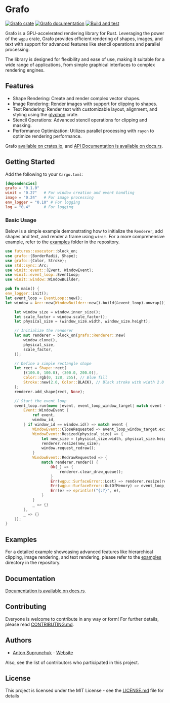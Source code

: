 # Grafo

[![Grafo crate](https://img.shields.io/crates/v/grafo.svg)](https://crates.io/crates/grafo)
[![Grafo documentation](https://docs.rs/grafo/badge.svg)](https://docs.rs/grafo)
[![Build and test](https://github.com/antouhou/grafo/actions/workflows/rust.yml/badge.svg?branch=main)](https://github.com/antouhou/grafo/actions)

Grafo is a GPU-accelerated rendering library for Rust. 
Leveraging the power of the `wgpu` crate, Grafo provides efficient rendering of shapes, images, 
and text with support for advanced features like stencil operations and parallel processing.

The library is designed for flexibility and ease of use, making it suitable for a wide 
range of applications, from simple graphical interfaces to complex rendering engines.

## Features

* Shape Rendering: Create and render complex vector shapes. 
* Image Rendering: Render images with support for clipping to shapes. 
* Text Rendering: Render text with customizable layout, alignment, and styling using the 
[glyphon](https://github.com/grovesNL/glyphon) crate. 
* Stencil Operations: Advanced stencil operations for clipping and masking. 
* Performance Optimization: Utilizes parallel processing with `rayon` to optimize rendering performance.

Grafo [available on crates.io](https://crates.io/crates/grafo), and
[API Documentation is available on docs.rs](https://docs.rs/grafo/).

## Getting Started

Add the following to your `Cargo.toml`:

```toml
[dependencies]
grafo = "0.1.0" 
winit = "0.27"   # For window creation and event handling
image = "0.24"   # For image processing
env_logger = "0.10" # For logging
log = "0.4"      # For logging
```

### Basic Usage

Below is a simple example demonstrating how to initialize the `Renderer`, add shapes and text, 
and render a frame using `winit`. For a more comprehensive example, refer to the 
[examples](https://github.com/antouhou/grafo/tree/main/examples) folder in the repository.

```rust
use futures::executor::block_on;
use grafo::{BorderRadii, Shape};
use grafo::{Color, Stroke};
use std::sync::Arc;
use winit::event::{Event, WindowEvent};
use winit::event_loop::EventLoop;
use winit::window::WindowBuilder;

pub fn main() {
env_logger::init();
let event_loop = EventLoop::new();
let window = Arc::new(WindowBuilder::new().build(&event_loop).unwrap());

    let window_size = window.inner_size();
    let scale_factor = window.scale_factor();
    let physical_size = (window_size.width, window_size.height);

    // Initialize the renderer
    let mut renderer = block_on(grafo::Renderer::new(
        window.clone(),
        physical_size,
        scale_factor,
    ));

    // Define a simple rectangle shape
    let rect = Shape::rect(
        [(100.0, 100.0), (300.0, 200.0)],
        Color::rgb(0, 128, 255), // Blue fill
        Stroke::new(2.0, Color::BLACK), // Black stroke with width 2.0
    );
    renderer.add_shape(rect, None);

    // Start the event loop
    event_loop.run(move |event, event_loop_window_target| match event {
        Event::WindowEvent {
            ref event,
            window_id,
        } if window_id == window.id() => match event {
            WindowEvent::CloseRequested => event_loop_window_target.exit(),
            WindowEvent::Resized(physical_size) => {
                let new_size = (physical_size.width, physical_size.height);
                renderer.resize(new_size);
                window.request_redraw();
            }
            WindowEvent::RedrawRequested => {
                match renderer.render() {
                    Ok(_) => {
                        renderer.clear_draw_queue();
                    }
                    Err(wgpu::SurfaceError::Lost) => renderer.resize(renderer.size()),
                    Err(wgpu::SurfaceError::OutOfMemory) => event_loop_window_target.exit(),
                    Err(e) => eprintln!("{:?}", e),
                }
            }
            _ => {}
        },
        _ => {}
    });
}
```

## Examples

For a detailed example showcasing advanced features like hierarchical clipping, 
image rendering, and text rendering, please refer to the 
[examples](https://github.com/antouhou/grafo/tree/main/examples) directory in the repository.

## Documentation

[Documentation is available on docs.rs](https://docs.rs/grafo/).

## Contributing

Everyone is welcome to contribute in any way or form! For further details, please read [CONTRIBUTING.md](./CONTRIBUTING.md).

## Authors
- [Anton Suprunchuk](https://github.com/antouhou) - [Website](https://antouhou.com)

Also, see the list of contributors who participated in this project.

## License

This project is licensed under the MIT License - see the
[LICENSE.md](./LICENSE.md) file for details